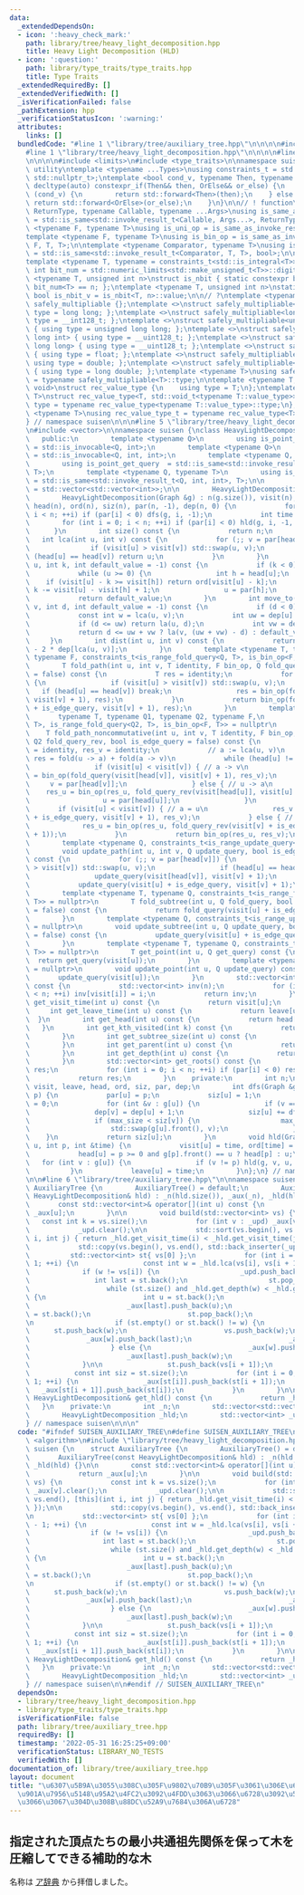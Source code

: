 ```yaml
---
data:
  _extendedDependsOn:
  - icon: ':heavy_check_mark:'
    path: library/tree/heavy_light_decomposition.hpp
    title: Heavy Light Decomposition (HLD)
  - icon: ':question:'
    path: library/type_traits/type_traits.hpp
    title: Type Traits
  _extendedRequiredBy: []
  _extendedVerifiedWith: []
  _isVerificationFailed: false
  _pathExtension: hpp
  _verificationStatusIcon: ':warning:'
  attributes:
    links: []
  bundledCode: "#line 1 \"library/tree/auxiliary_tree.hpp\"\n\n\n\n#include <algorithm>\n\
    #line 1 \"library/tree/heavy_light_decomposition.hpp\"\n\n\n\n#line 1 \"library/type_traits/type_traits.hpp\"\
    \n\n\n\n#include <limits>\n#include <type_traits>\n\nnamespace suisen {\n// !\
    \ utility\ntemplate <typename ...Types>\nusing constraints_t = std::enable_if_t<std::conjunction_v<Types...>,\
    \ std::nullptr_t>;\ntemplate <bool cond_v, typename Then, typename OrElse>\nconstexpr\
    \ decltype(auto) constexpr_if(Then&& then, OrElse&& or_else) {\n    if constexpr\
    \ (cond_v) {\n        return std::forward<Then>(then);\n    } else {\n       \
    \ return std::forward<OrElse>(or_else);\n    }\n}\n\n// ! function\ntemplate <typename\
    \ ReturnType, typename Callable, typename ...Args>\nusing is_same_as_invoke_result\
    \ = std::is_same<std::invoke_result_t<Callable, Args...>, ReturnType>;\ntemplate\
    \ <typename F, typename T>\nusing is_uni_op = is_same_as_invoke_result<T, F, T>;\n\
    template <typename F, typename T>\nusing is_bin_op = is_same_as_invoke_result<T,\
    \ F, T, T>;\n\ntemplate <typename Comparator, typename T>\nusing is_comparator\
    \ = std::is_same<std::invoke_result_t<Comparator, T, T>, bool>;\n\n// ! integral\n\
    template <typename T, typename = constraints_t<std::is_integral<T>>>\nconstexpr\
    \ int bit_num = std::numeric_limits<std::make_unsigned_t<T>>::digits;\ntemplate\
    \ <typename T, unsigned int n>\nstruct is_nbit { static constexpr bool value =\
    \ bit_num<T> == n; };\ntemplate <typename T, unsigned int n>\nstatic constexpr\
    \ bool is_nbit_v = is_nbit<T, n>::value;\n\n// ?\ntemplate <typename T>\nstruct\
    \ safely_multipliable {};\ntemplate <>\nstruct safely_multipliable<int> { using\
    \ type = long long; };\ntemplate <>\nstruct safely_multipliable<long long> { using\
    \ type = __int128_t; };\ntemplate <>\nstruct safely_multipliable<unsigned int>\
    \ { using type = unsigned long long; };\ntemplate <>\nstruct safely_multipliable<unsigned\
    \ long int> { using type = __uint128_t; };\ntemplate <>\nstruct safely_multipliable<unsigned\
    \ long long> { using type = __uint128_t; };\ntemplate <>\nstruct safely_multipliable<float>\
    \ { using type = float; };\ntemplate <>\nstruct safely_multipliable<double> {\
    \ using type = double; };\ntemplate <>\nstruct safely_multipliable<long double>\
    \ { using type = long double; };\ntemplate <typename T>\nusing safely_multipliable_t\
    \ = typename safely_multipliable<T>::type;\n\ntemplate <typename T, typename =\
    \ void>\nstruct rec_value_type {\n    using type = T;\n};\ntemplate <typename\
    \ T>\nstruct rec_value_type<T, std::void_t<typename T::value_type>> {\n    using\
    \ type = typename rec_value_type<typename T::value_type>::type;\n};\ntemplate\
    \ <typename T>\nusing rec_value_type_t = typename rec_value_type<T>::type;\n\n\
    } // namespace suisen\n\n\n#line 5 \"library/tree/heavy_light_decomposition.hpp\"\
    \n#include <vector>\n\nnamespace suisen {\nclass HeavyLightDecomposition {\n \
    \   public:\n        template <typename Q>\n        using is_point_update_query\
    \ = std::is_invocable<Q, int>;\n        template <typename Q>\n        using is_range_update_query\
    \ = std::is_invocable<Q, int, int>;\n        template <typename Q, typename T>\n\
    \        using is_point_get_query  = std::is_same<std::invoke_result_t<Q, int>,\
    \ T>;\n        template <typename Q, typename T>\n        using is_range_fold_query\
    \ = std::is_same<std::invoke_result_t<Q, int, int>, T>;\n\n        using Graph\
    \ = std::vector<std::vector<int>>;\n\n        HeavyLightDecomposition() = default;\n\
    \        HeavyLightDecomposition(Graph &g) : n(g.size()), visit(n), leave(n),\
    \ head(n), ord(n), siz(n), par(n, -1), dep(n, 0) {\n            for (int i = 0;\
    \ i < n; ++i) if (par[i] < 0) dfs(g, i, -1);\n            int time = 0;\n    \
    \        for (int i = 0; i < n; ++i) if (par[i] < 0) hld(g, i, -1, time);\n  \
    \      }\n        int size() const {\n            return n;\n        }\n     \
    \   int lca(int u, int v) const {\n            for (;; v = par[head[v]]) {\n \
    \               if (visit[u] > visit[v]) std::swap(u, v);\n                if\
    \ (head[u] == head[v]) return u;\n            }\n        }\n        int la(int\
    \ u, int k, int default_value = -1) const {\n            if (k < 0) return default_value;\n\
    \            while (u >= 0) {\n                int h = head[u];\n            \
    \    if (visit[u] - k >= visit[h]) return ord[visit[u] - k];\n               \
    \ k -= visit[u] - visit[h] + 1;\n                u = par[h];\n            }\n\
    \            return default_value;\n        }\n        int move_to(int u, int\
    \ v, int d, int default_value = -1) const {\n            if (d < 0) return default_value;\n\
    \            const int w = lca(u, v);\n            int uw = dep[u] - dep[w];\n\
    \            if (d <= uw) return la(u, d);\n            int vw = dep[v] - dep[w];\n\
    \            return d <= uw + vw ? la(v, (uw + vw) - d) : default_value;\n   \
    \     }\n        int dist(int u, int v) const {\n            return dep[u] + dep[v]\
    \ - 2 * dep[lca(u, v)];\n        }\n        template <typename T, typename Q,\
    \ typename F, constraints_t<is_range_fold_query<Q, T>, is_bin_op<F, T>> = nullptr>\n\
    \        T fold_path(int u, int v, T identity, F bin_op, Q fold_query, bool is_edge_query\
    \ = false) const {\n            T res = identity;\n            for (;; v = par[head[v]])\
    \ {\n                if (visit[u] > visit[v]) std::swap(u, v);\n             \
    \   if (head[u] == head[v]) break;\n                res = bin_op(fold_query(visit[head[v]],\
    \ visit[v] + 1), res);\n            }\n            return bin_op(fold_query(visit[u]\
    \ + is_edge_query, visit[v] + 1), res);\n        }\n        template <\n     \
    \       typename T, typename Q1, typename Q2, typename F,\n            constraints_t<is_range_fold_query<Q1,\
    \ T>, is_range_fold_query<Q2, T>, is_bin_op<F, T>> = nullptr\n        >\n    \
    \    T fold_path_noncommutative(int u, int v, T identity, F bin_op, Q1 fold_query,\
    \ Q2 fold_query_rev, bool is_edge_query = false) const {\n            T res_u\
    \ = identity, res_v = identity;\n            // a := lca(u, v)\n            //\
    \ res = fold(u -> a) + fold(a -> v)\n            while (head[u] != head[v]) {\n\
    \                if (visit[u] < visit[v]) { // a -> v\n                    res_v\
    \ = bin_op(fold_query(visit[head[v]], visit[v] + 1), res_v);\n               \
    \     v = par[head[v]];\n                } else { // u -> a\n                \
    \    res_u = bin_op(res_u, fold_query_rev(visit[head[u]], visit[u] + 1));\n  \
    \                  u = par[head[u]];\n                }\n            }\n     \
    \       if (visit[u] < visit[v]) { // a = u\n                res_v = bin_op(fold_query(visit[u]\
    \ + is_edge_query, visit[v] + 1), res_v);\n            } else { // a = v\n   \
    \             res_u = bin_op(res_u, fold_query_rev(visit[v] + is_edge_query, visit[u]\
    \ + 1));\n            }\n            return bin_op(res_u, res_v);\n        }\n\
    \        template <typename Q, constraints_t<is_range_update_query<Q>> = nullptr>\n\
    \        void update_path(int u, int v, Q update_query, bool is_edge_query = false)\
    \ const {\n            for (;; v = par[head[v]]) {\n                if (visit[u]\
    \ > visit[v]) std::swap(u, v);\n                if (head[u] == head[v]) break;\n\
    \                update_query(visit[head[v]], visit[v] + 1);\n            }\n\
    \            update_query(visit[u] + is_edge_query, visit[v] + 1);\n        }\n\
    \        template <typename T, typename Q, constraints_t<is_range_fold_query<Q,\
    \ T>> = nullptr>\n        T fold_subtree(int u, Q fold_query, bool is_edge_query\
    \ = false) const {\n            return fold_query(visit[u] + is_edge_query, leave[u]);\n\
    \        }\n        template <typename Q, constraints_t<is_range_update_query<Q>>\
    \ = nullptr>\n        void update_subtree(int u, Q update_query, bool is_edge_query\
    \ = false) const {\n            update_query(visit[u] + is_edge_query, leave[u]);\n\
    \        }\n        template <typename T, typename Q, constraints_t<is_point_get_query<Q,\
    \ T>> = nullptr>\n        T get_point(int u, Q get_query) const {\n          \
    \  return get_query(visit[u]);\n        }\n        template <typename Q, constraints_t<is_point_update_query<Q>>\
    \ = nullptr>\n        void update_point(int u, Q update_query) const {\n     \
    \       update_query(visit[u]);\n        }\n        std::vector<int> inv_ids()\
    \ const {\n            std::vector<int> inv(n);\n            for (int i = 0; i\
    \ < n; ++i) inv[visit[i]] = i;\n            return inv;\n        }\n        int\
    \ get_visit_time(int u) const {\n            return visit[u];\n        }\n   \
    \     int get_leave_time(int u) const {\n            return leave[u];\n      \
    \  }\n        int get_head(int u) const {\n            return head[u];\n     \
    \   }\n        int get_kth_visited(int k) const {\n            return ord[k];\n\
    \        }\n        int get_subtree_size(int u) const {\n            return siz[u];\n\
    \        }\n        int get_parent(int u) const {\n            return par[u];\n\
    \        }\n        int get_depth(int u) const {\n            return dep[u];\n\
    \        }\n        std::vector<int> get_roots() const {\n            std::vector<int>\
    \ res;\n            for (int i = 0; i < n; ++i) if (par[i] < 0) res.push_back(i);\n\
    \            return res;\n        }\n    private:\n        int n;\n        std::vector<int>\
    \ visit, leave, head, ord, siz, par, dep;\n        int dfs(Graph &g, int u, int\
    \ p) {\n            par[u] = p;\n            siz[u] = 1;\n            int max_size\
    \ = 0;\n            for (int &v : g[u]) {\n                if (v == p) continue;\n\
    \                dep[v] = dep[u] + 1;\n                siz[u] += dfs(g, v, u);\n\
    \                if (max_size < siz[v]) {\n                    max_size = siz[v];\n\
    \                    std::swap(g[u].front(), v);\n                }\n        \
    \    }\n            return siz[u];\n        }\n        void hld(Graph &g, int\
    \ u, int p, int &time) {\n            visit[u] = time, ord[time] = u, ++time;\n\
    \            head[u] = p >= 0 and g[p].front() == u ? head[p] : u;\n         \
    \   for (int v : g[u]) {\n                if (v != p) hld(g, v, u, time);\n  \
    \          }\n            leave[u] = time;\n        }\n};\n} // namespace suisen\n\
    \n\n#line 6 \"library/tree/auxiliary_tree.hpp\"\n\nnamespace suisen {\n    struct\
    \ AuxiliaryTree {\n        AuxiliaryTree() = default;\n        AuxiliaryTree(const\
    \ HeavyLightDecomposition& hld) : _n(hld.size()), _aux(_n), _hld(hld) {}\n\n \
    \       const std::vector<int>& operator[](int u) const {\n            return\
    \ _aux[u];\n        }\n\n        void build(std::vector<int> vs) {\n         \
    \   const int k = vs.size();\n            for (int v : _upd) _aux[v].clear();\n\
    \            _upd.clear();\n\n            std::sort(vs.begin(), vs.end(), [this](int\
    \ i, int j) { return _hld.get_visit_time(i) < _hld.get_visit_time(j); });\n\n\
    \            std::copy(vs.begin(), vs.end(), std::back_inserter(_upd));\n\n  \
    \          std::vector<int> st{ vs[0] };\n            for (int i = 0; i < k -\
    \ 1; ++i) {\n                const int w = _hld.lca(vs[i], vs[i + 1]);\n\n   \
    \             if (w != vs[i]) {\n                    _upd.push_back(w);\n    \
    \                int last = st.back();\n                    st.pop_back();\n \
    \                   while (st.size() and _hld.get_depth(w) < _hld.get_depth(st.back()))\
    \ {\n                        int u = st.back();\n                        _aux[u].push_back(last);\n\
    \                        _aux[last].push_back(u);\n                        last\
    \ = st.back();\n                        st.pop_back();\n                    }\n\
    \n                    if (st.empty() or st.back() != w) {\n                  \
    \      st.push_back(w);\n                        vs.push_back(w);\n          \
    \              _aux[w].push_back(last);\n                        _aux[last].push_back(w);\n\
    \                    } else {\n                        _aux[w].push_back(last);\n\
    \                        _aux[last].push_back(w);\n                    }\n   \
    \             }\n\n                st.push_back(vs[i + 1]);\n            }\n \
    \           const int siz = st.size();\n            for (int i = 0; i < siz -\
    \ 1; ++i) {\n                _aux[st[i]].push_back(st[i + 1]);\n             \
    \   _aux[st[i + 1]].push_back(st[i]);\n            }\n        }\n\n        const\
    \ HeavyLightDecomposition& get_hld() const {\n            return _hld;\n     \
    \   }\n    private:\n        int _n;\n        std::vector<std::vector<int>> _aux;\n\
    \        HeavyLightDecomposition _hld;\n        std::vector<int> _upd;\n    };\n\
    } // namespace suisen\n\n\n"
  code: "#ifndef SUISEN_AUXILIARY_TREE\n#define SUISEN_AUXILIARY_TREE\n\n#include\
    \ <algorithm>\n#include \"library/tree/heavy_light_decomposition.hpp\"\n\nnamespace\
    \ suisen {\n    struct AuxiliaryTree {\n        AuxiliaryTree() = default;\n \
    \       AuxiliaryTree(const HeavyLightDecomposition& hld) : _n(hld.size()), _aux(_n),\
    \ _hld(hld) {}\n\n        const std::vector<int>& operator[](int u) const {\n\
    \            return _aux[u];\n        }\n\n        void build(std::vector<int>\
    \ vs) {\n            const int k = vs.size();\n            for (int v : _upd)\
    \ _aux[v].clear();\n            _upd.clear();\n\n            std::sort(vs.begin(),\
    \ vs.end(), [this](int i, int j) { return _hld.get_visit_time(i) < _hld.get_visit_time(j);\
    \ });\n\n            std::copy(vs.begin(), vs.end(), std::back_inserter(_upd));\n\
    \n            std::vector<int> st{ vs[0] };\n            for (int i = 0; i < k\
    \ - 1; ++i) {\n                const int w = _hld.lca(vs[i], vs[i + 1]);\n\n \
    \               if (w != vs[i]) {\n                    _upd.push_back(w);\n  \
    \                  int last = st.back();\n                    st.pop_back();\n\
    \                    while (st.size() and _hld.get_depth(w) < _hld.get_depth(st.back()))\
    \ {\n                        int u = st.back();\n                        _aux[u].push_back(last);\n\
    \                        _aux[last].push_back(u);\n                        last\
    \ = st.back();\n                        st.pop_back();\n                    }\n\
    \n                    if (st.empty() or st.back() != w) {\n                  \
    \      st.push_back(w);\n                        vs.push_back(w);\n          \
    \              _aux[w].push_back(last);\n                        _aux[last].push_back(w);\n\
    \                    } else {\n                        _aux[w].push_back(last);\n\
    \                        _aux[last].push_back(w);\n                    }\n   \
    \             }\n\n                st.push_back(vs[i + 1]);\n            }\n \
    \           const int siz = st.size();\n            for (int i = 0; i < siz -\
    \ 1; ++i) {\n                _aux[st[i]].push_back(st[i + 1]);\n             \
    \   _aux[st[i + 1]].push_back(st[i]);\n            }\n        }\n\n        const\
    \ HeavyLightDecomposition& get_hld() const {\n            return _hld;\n     \
    \   }\n    private:\n        int _n;\n        std::vector<std::vector<int>> _aux;\n\
    \        HeavyLightDecomposition _hld;\n        std::vector<int> _upd;\n    };\n\
    } // namespace suisen\n\n#endif // SUISEN_AUXILIARY_TREE\n"
  dependsOn:
  - library/tree/heavy_light_decomposition.hpp
  - library/type_traits/type_traits.hpp
  isVerificationFile: false
  path: library/tree/auxiliary_tree.hpp
  requiredBy: []
  timestamp: '2022-05-31 16:25:25+09:00'
  verificationStatus: LIBRARY_NO_TESTS
  verifiedWith: []
documentation_of: library/tree/auxiliary_tree.hpp
layout: document
title: "\u6307\u5B9A\u3055\u308C\u305F\u9802\u70B9\u305F\u3061\u306E\u6700\u5C0F\u5171\
  \u901A\u7956\u5148\u95A2\u4FC2\u3092\u4FDD\u3063\u3066\u6728\u3092\u5727\u7E2E\u3057\
  \u3066\u3067\u304D\u308B\u88DC\u52A9\u7684\u306A\u6728"
---
```

## 指定された頂点たちの最小共通祖先関係を保って木を圧縮してできる補助的な木

名称は [ア辞典](https://dic.kimiyuki.net/auxiliary-tree) から拝借しました。
